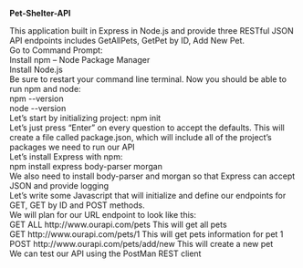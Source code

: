 <b> Pet-Shelter-API </b>

<p>This application built in Express in Node.js and provide three RESTful JSON API endpoints includes GetAllPets, GetPet by ID, Add New Pet. 
<br/>Go to Command Prompt: 
<br/> Install npm – Node Package Manager 
<br/> Install Node.js    
<br/> Be sure to restart your command line terminal. Now you should be able to run npm and node:
<br/> npm  --version
<br/> node --version
<br/>Let’s start by initializing project: npm init
<br/>Let’s just press “Enter” on every question to accept the defaults. This will create a file called package.json, which will include all of the project’s packages we need to run our API
<br/>Let’s install Express with npm:
<br/>npm install express body-parser morgan
<br/>We also need to install body-parser and morgan so that Express can accept JSON and provide logging
<br/>Let’s write some Javascript that will initialize and define our endpoints for GET, GET by ID and POST methods. 
<br/>We will plan for our URL endpoint to look like this:
<br/>GET ALL http://www.ourapi.com/pets    This will get all pets
<br/>GET     http://www.ourapi.com/pets/1    This will get pets information for pet 1
<br/>POST    http://www.ourapi.com/pets/add/new       This will create a new pet 
<br/>We can test our API  using the PostMan REST client 
